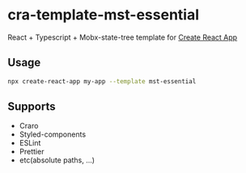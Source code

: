 # cra-template-mst-essential

React + Typescript + Mobx-state-tree template for [Create React App](https://github.com/facebook/create-react-app)

## Usage

```sh
npx create-react-app my-app --template mst-essential
```

## Supports

- Craro
- Styled-components
- ESLint
- Prettier
- etc(absolute paths, ...)
